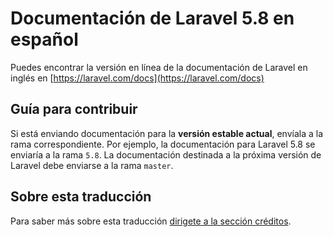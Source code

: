 # Documentación de Laravel 5.8 en español

Puedes encontrar la versión en línea de la documentación de Laravel en inglés en [https://laravel.com/docs](https://laravel.com/docs)

## Guía para contribuir

Si está enviando documentación para la **versión estable actual**, envíala a la rama correspondiente. Por ejemplo, la documentación para Laravel 5.8 se enviaría a la rama `5.8`. La documentación destinada a la próxima versión de Laravel debe enviarse a la rama `master`.

## Sobre esta traducción

Para saber más sobre esta traducción [dirigete a la sección créditos](/credits.html).
